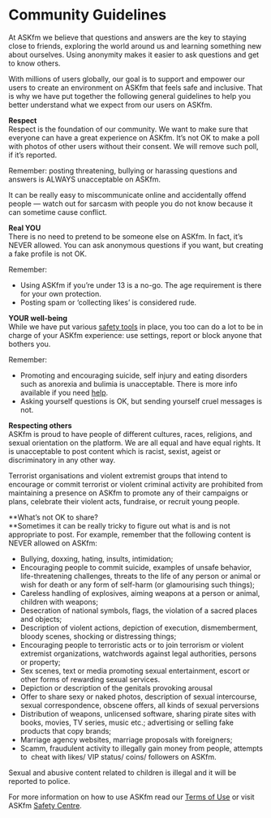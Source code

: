 Community Guidelines
====================

At ASKfm we believe that questions and answers are the key to staying close to friends, exploring the world around us and learning something new about ourselves. Using anonymity makes it easier to ask questions and get to know others.

With millions of users globally, our goal is to support and empower our users to create an environment on ASKfm that feels safe and inclusive. That is why we have put together the following general guidelines to help you better understand what we expect from our users on ASKfm.

**Respect**  
Respect is the foundation of our community. We want to make sure that everyone can have a great experience on ASKfm. It’s not OK to make a poll with photos of other users without their consent. We will remove such poll, if it’s reported.

Remember: posting threatening, bullying or harassing questions and answers is ALWAYS unacceptable on ASKfm.

It can be really easy to miscommunicate online and accidentally offend people — watch out for sarcasm with people you do not know because it can sometime cause conflict.

**Real YOU**  
There is no need to pretend to be someone else on ASKfm. In fact, it’s NEVER allowed. You can ask anonymous questions if you want, but creating a fake profile is not OK.

Remember:

* Using ASKfm if you’re under 13 is a no-go. The age requirement is there for your own protection.
* Posting spam or ‘collecting likes’ is considered rude.

**YOUR well-being**  
While we have put various [safety tools](http://safety.ask.fm/safety-tools/) in place, you too can do a lot to be in charge of your ASKfm experience: use settings, report or block anyone that bothers you.

Remember:

* Promoting and encouraging suicide, self injury and eating disorders such as anorexia and bulimia is unacceptable. There is more info available if you need [help](http://safety.ask.fm/).
* Asking yourself questions is OK, but sending yourself cruel messages is not.

**Respecting others**  
ASKfm is proud to have people of different cultures, races, religions, and sexual orientation on the platform. We are all equal and have equal rights. It is unacceptable to post content which is racist, sexist, ageist or discriminatory in any other way.

Terrorist organisations and violent extremist groups that intend to encourage or commit terrorist or violent criminal activity are prohibited from maintaining a presence on ASKfm to promote any of their campaigns or plans, celebrate their violent acts, fundraise, or recruit young people.

**What’s not OK to share?  
**Sometimes it can be really tricky to figure out what is and is not appropriate to post. For example, remember that the following content is NEVER allowed on ASKfm:

* Bullying, doxxing, hating, insults, intimidation;
* Encouraging people to commit suicide, examples of unsafe behavior, life-threatening challenges, threats to the life of any person or animal or wish for death or any form of self-harm (or glamourising such things);
* Careless handling of explosives, aiming weapons at a person or animal, children with weapons;
* Desecration of national symbols, flags, the violation of a sacred places and objects;
* Description of violent actions, depiction of execution, dismemberment, bloody scenes, shocking or distressing things;
* Encouraging people to terroristic acts or to join terrorism or violent extremist organizations, watchwords against legal authorities, persons or property;
* Sex scenes, text or media promoting sexual entertainment, escort or other forms of rewarding sexual services.
* Depiction or description of the genitals provoking arousal
* Offer to share sexy or naked photos, description of sexual intercourse, sexual correspondence, obscene offers, all kinds of sexual perversions
* Distribution of weapons, unlicensed software, sharing pirate sites with books, movies, TV series, music etc.; advertising or selling fake products that copy brands;
* Marriage agency websites, marriage proposals with foreigners;
* Scamm, fraudulent activity to illegally gain money from people, attempts to  cheat with likes/ VIP status/ coins/ followers on ASKfm.

Sexual and abusive content related to children is illegal and it will be reported to police.

For more information on how to use ASKfm read our [Terms of Use](http://about.ask.fm/legal/en/terms.html) or visit ASKfm [Safety Centre](http://safety.ask.fm/).